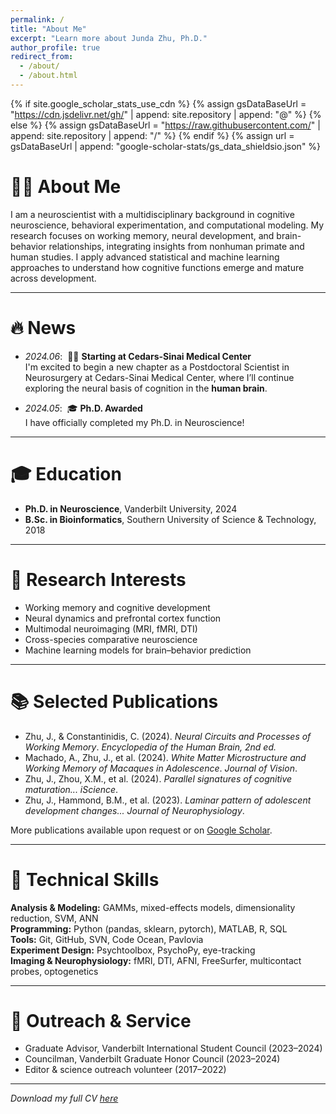 ```yaml
---
permalink: /
title: "About Me"
excerpt: "Learn more about Junda Zhu, Ph.D."
author_profile: true
redirect_from: 
  - /about/
  - /about.html
---
```


{% if site.google_scholar_stats_use_cdn %}
{% assign gsDataBaseUrl = "https://cdn.jsdelivr.net/gh/" | append: site.repository | append: "@" %}
{% else %}
{% assign gsDataBaseUrl = "https://raw.githubusercontent.com/" | append: site.repository | append: "/" %}
{% endif %}
{% assign url = gsDataBaseUrl | append: "google-scholar-stats/gs_data_shieldsio.json" %}

<span class='anchor' id='about-me'></span>
# 👨‍🔬 About Me
I am a neuroscientist with a multidisciplinary background in cognitive neuroscience, behavioral experimentation, and computational modeling. My research focuses on working memory, neural development, and brain-behavior relationships, integrating insights from nonhuman primate and human studies. I apply advanced statistical and machine learning approaches to understand how cognitive functions emerge and mature across development.

---

<span class='anchor' id='news'></span>
# 🔥 News

- *2024.06*: &nbsp;🎉🎉 **Starting at Cedars-Sinai Medical Center**  
  I'm excited to begin a new chapter as a Postdoctoral Scientist in Neurosurgery at Cedars-Sinai Medical Center, where I’ll continue exploring the neural basis of cognition in the **human brain**.

- *2024.05*: &nbsp;🎓 **Ph.D. Awarded**  
  I have officially completed my Ph.D. in Neuroscience!

---

<span class='anchor' id='education'></span>
# 🎓 Education
- **Ph.D. in Neuroscience**, Vanderbilt University, 2024  
- **B.Sc. in Bioinformatics**, Southern University of Science & Technology, 2018

---

<span class='anchor' id='research-interests'></span>
# 🔬 Research Interests
- Working memory and cognitive development
- Neural dynamics and prefrontal cortex function
- Multimodal neuroimaging (MRI, fMRI, DTI)
- Cross-species comparative neuroscience
- Machine learning models for brain–behavior prediction

---

<span class='anchor' id='selected-publications'></span>
# 📚 Selected Publications
- Zhu, J., & Constantinidis, C. (2024). *Neural Circuits and Processes of Working Memory*. *Encyclopedia of the Human Brain, 2nd ed.*
- Machado, A., Zhu, J., et al. (2024). *White Matter Microstructure and Working Memory of Macaques in Adolescence*. *Journal of Vision*.
- Zhu, J., Zhou, X.M., et al. (2024). *Parallel signatures of cognitive maturation...* *iScience*.
- Zhu, J., Hammond, B.M., et al. (2023). *Laminar pattern of adolescent development changes...* *Journal of Neurophysiology*.

More publications available upon request or on [Google Scholar](#).

---

<span class='anchor' id='technical-skills'></span>
# 🧰 Technical Skills
**Analysis & Modeling:** GAMMs, mixed-effects models, dimensionality reduction, SVM, ANN  
**Programming:** Python (pandas, sklearn, pytorch), MATLAB, R, SQL  
**Tools:** Git, GitHub, SVN, Code Ocean, Pavlovia  
**Experiment Design:** Psychtoolbox, PsychoPy, eye-tracking  
**Imaging & Neurophysiology:** fMRI, DTI, AFNI, FreeSurfer, multicontact probes, optogenetics


---

<span class='anchor' id='outreach-service'></span>
# 🤝 Outreach & Service
- Graduate Advisor, Vanderbilt International Student Council (2023–2024)
- Councilman, Vanderbilt Graduate Honor Council (2023–2024)
- Editor & science outreach volunteer (2017–2022)

---

*Download my full CV [here](assets/E1_CV_202412.html)*















